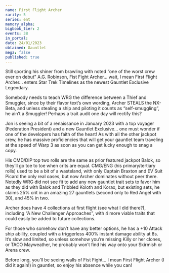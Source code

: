 ```yaml
---
name: First Flight Archer
rarity: 5
series: ent
memory_alpha:
bigbook_tier: 2
events: 38
in_portal:
date: 24/01/2023
obtained: Gauntlet
mega: false
published: true
---
```


Still sporting his shiner from brawling with noted “one of the worst crew ever on debut” A.G. Robinson, Fist Fight Archer… wait, I mean First Flight Archer… enters Star Trek Timelines as the newest Gauntlet Exclusive Legendary.

Somebody needs to teach WRG the difference between a Thief and Smuggler, since by their flavor text’s own wording, Archer STEALS the NX-Beta, and unless stealing a ship and piloting it counts as “self-smuggling”, he ain’t a Smuggler!  Perhaps a trait audit one day will rectify this?

Jon is seeing a bit of a renaissance in January 2023 with a top voyager (Federation President) and a new Gauntlet Exclusive… one must wonder if one of the developers has faith of the heart!  As with all the other jackpot crew, he has massive proficiencies that will get your gauntlet team traveling at the speed of Warp 3 as soon as you can get lucky enough to snag a copy.

His CMD/DIP top two rolls are the same as prior featured jackpot Balok, so they’ll go toe to toe when crits are equal.  CMG/ENG (his primary/tertiary rolls) used to be a bit of a wasteland, with only Captain Braxton and EV Suit Picard the only real oases, but now Archer dominates without peer there.  Notedly WRG did not see fit to add any new gauntlet trait sets to favor him as they did with Balok and Tribbled Koloth and Korax, but existing sets, he claims 25% crit in an amazing 27 gauntlets (second only to Red Angel with 30), and 45% in two. 

Archer does have 4 collections at first flight (see what I did there?), including “A New Challenger Approaches”, with 4 more viable traits that could easily be added to future collections.

For those who somehow don’t have any better options, he has a +10 Attack ship ability, coupled with a triggerless 400% instant damage ability at 8s.  It’s slow and limited, so unless somehow you’re missing Killy or her clones, or TACO Mayweather, he probably won’t find his way onto your Skirmish or Arena crew.

Before long, you’ll be seeing walls of Fist Fight… I mean First Flight Archer (I did it again!) in gauntlet, so enjoy his absence while you can!
